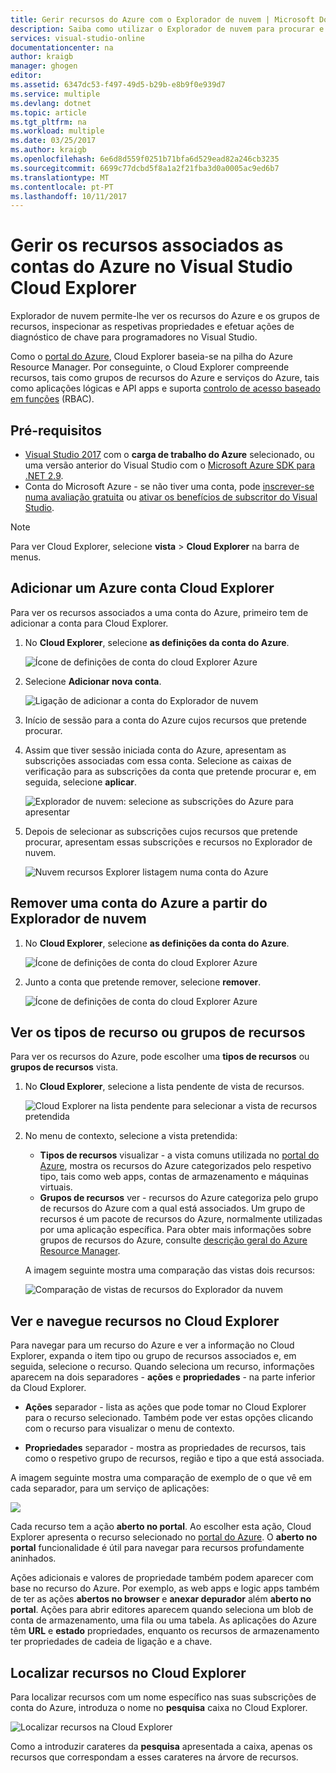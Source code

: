 ```yaml
---
title: Gerir recursos do Azure com o Explorador de nuvem | Microsoft Docs
description: Saiba como utilizar o Explorador de nuvem para procurar e gerir recursos do Azure no Visual Studio.
services: visual-studio-online
documentationcenter: na
author: kraigb
manager: ghogen
editor: 
ms.assetid: 6347dc53-f497-49d5-b29b-e8b9f0e939d7
ms.service: multiple
ms.devlang: dotnet
ms.topic: article
ms.tgt_pltfrm: na
ms.workload: multiple
ms.date: 03/25/2017
ms.author: kraigb
ms.openlocfilehash: 6e6d8d559f0251b71bfa6d529ead82a246cb3235
ms.sourcegitcommit: 6699c77dcbd5f8a1a2f21fba3d0a0005ac9ed6b7
ms.translationtype: MT
ms.contentlocale: pt-PT
ms.lasthandoff: 10/11/2017
---
```

# <a name="manage-the-resources-associated-with-your-azure-accounts-in-visual-studio-cloud-explorer"></a>Gerir os recursos associados as contas do Azure no Visual Studio Cloud Explorer
Explorador de nuvem permite-lhe ver os recursos do Azure e os grupos de recursos, inspecionar as respetivas propriedades e efetuar ações de diagnóstico de chave para programadores no Visual Studio. 

Como o [portal do Azure](http://go.microsoft.com/fwlink/p/?LinkID=525040), Cloud Explorer baseia-se na pilha do Azure Resource Manager. Por conseguinte, o Cloud Explorer compreende recursos, tais como grupos de recursos do Azure e serviços do Azure, tais como aplicações lógicas e API apps e suporta [controlo de acesso baseado em funções](active-directory/role-based-access-control-configure.md) (RBAC). 

## <a name="prerequisites"></a>Pré-requisitos
- [Visual Studio 2017](https://www.visualstudio.com/downloads/) com o **carga de trabalho do Azure** selecionado, ou uma versão anterior do Visual Studio com o [Microsoft Azure SDK para .NET 2.9](https://www.microsoft.com/en-us/download/details.aspx?id=51657).
- Conta do Microsoft Azure - se não tiver uma conta, pode [inscrever-se numa avaliação gratuita](http://go.microsoft.com/fwlink/?LinkId=623901) ou [ativar os benefícios de subscritor do Visual Studio](http://go.microsoft.com/fwlink/?LinkId=623901).

> [!NOTE]
> Para ver Cloud Explorer, selecione **vista** > **Cloud Explorer** na barra de menus.   
> 
> 

## <a name="add-an-azure-account-to-cloud-explorer"></a>Adicionar um Azure conta Cloud Explorer
Para ver os recursos associados a uma conta do Azure, primeiro tem de adicionar a conta para Cloud Explorer. 

1. No **Cloud Explorer**, selecione **as definições da conta do Azure**.

    ![Ícone de definições de conta do cloud Explorer Azure](media/vs-azure-tools-resources-managing-with-cloud-explorer/azure-account-settings.png)

1. Selecione **Adicionar nova conta**. 

    ![Ligação de adicionar a conta do Explorador de nuvem](media/vs-azure-tools-resources-managing-with-cloud-explorer/add-account-link.png)

1. Início de sessão para a conta do Azure cujos recursos que pretende procurar. 

1. Assim que tiver sessão iniciada conta do Azure, apresentam as subscrições associadas com essa conta. Selecione as caixas de verificação para as subscrições da conta que pretende procurar e, em seguida, selecione **aplicar**. 
 
    ![Explorador de nuvem: selecione as subscrições do Azure para apresentar](media/vs-azure-tools-resources-managing-with-cloud-explorer/select-subscriptions.png)

1. Depois de selecionar as subscrições cujos recursos que pretende procurar, apresentam essas subscrições e recursos no Explorador de nuvem.

    ![Nuvem recursos Explorer listagem numa conta do Azure](media/vs-azure-tools-resources-managing-with-cloud-explorer/resources-listed.png)

## <a name="remove-an-azure-account-from-cloud-explorer"></a>Remover uma conta do Azure a partir do Explorador de nuvem 

1. No **Cloud Explorer**, selecione **as definições da conta do Azure**.

    ![Ícone de definições de conta do cloud Explorer Azure](media/vs-azure-tools-resources-managing-with-cloud-explorer/azure-account-settings.png)

1. Junto a conta que pretende remover, selecione **remover**.

    ![Ícone de definições de conta do cloud Explorer Azure](media/vs-azure-tools-resources-managing-with-cloud-explorer/remove-account.png)

## <a name="view-resource-types-or-resource-groups"></a>Ver os tipos de recurso ou grupos de recursos
Para ver os recursos do Azure, pode escolher uma **tipos de recursos** ou **grupos de recursos** vista.

1. No **Cloud Explorer**, selecione a lista pendente de vista de recursos.

    ![Cloud Explorer na lista pendente para selecionar a vista de recursos pretendida](media/vs-azure-tools-resources-managing-with-cloud-explorer/resources-view-dropdown.png)

1. No menu de contexto, selecione a vista pretendida: 

    - **Tipos de recursos** visualizar - a vista comuns utilizada no [portal do Azure](http://go.microsoft.com/fwlink/p/?LinkID=525040), mostra os recursos do Azure categorizados pelo respetivo tipo, tais como web apps, contas de armazenamento e máquinas virtuais. 
    - **Grupos de recursos** ver - recursos do Azure categoriza pelo grupo de recursos do Azure com a qual está associados. Um grupo de recursos é um pacote de recursos do Azure, normalmente utilizadas por uma aplicação específica. Para obter mais informações sobre grupos de recursos do Azure, consulte [descrição geral do Azure Resource Manager](./azure-resource-manager/resource-group-overview.md).

    A imagem seguinte mostra uma comparação das vistas dois recursos:

    ![Comparação de vistas de recursos do Explorador da nuvem](media/vs-azure-tools-resources-managing-with-cloud-explorer/resource-views-comparison.png)

## <a name="view-and-navigate-resources-in-cloud-explorer"></a>Ver e navegue recursos no Cloud Explorer
Para navegar para um recurso do Azure e ver a informação no Cloud Explorer, expanda o item tipo ou grupo de recursos associados e, em seguida, selecione o recurso. Quando seleciona um recurso, informações aparecem na dois separadores - **ações** e **propriedades** - na parte inferior da Cloud Explorer. 

- **Ações** separador - lista as ações que pode tomar no Cloud Explorer para o recurso selecionado. Também pode ver estas opções clicando com o recurso para visualizar o menu de contexto.

- **Propriedades** separador - mostra as propriedades de recursos, tais como o respetivo grupo de recursos, região e tipo a que está associada.

A imagem seguinte mostra uma comparação de exemplo de o que vê em cada separador, para um serviço de aplicações:

![](./media/vs-azure-tools-resources-managing-with-cloud-explorer/actions-and-properties.png)

Cada recurso tem a ação **aberto no portal**. Ao escolher esta ação, Cloud Explorer apresenta o recurso selecionado no [portal do Azure](http://go.microsoft.com/fwlink/p/?LinkID=525040). O **aberto no portal** funcionalidade é útil para navegar para recursos profundamente aninhados.

Ações adicionais e valores de propriedade também podem aparecer com base no recurso do Azure. Por exemplo, as web apps e logic apps também de ter as ações **abertos no browser** e **anexar depurador** além **aberto no portal**. Ações para abrir editores aparecem quando seleciona um blob de conta de armazenamento, uma fila ou uma tabela. As aplicações do Azure têm **URL** e **estado** propriedades, enquanto os recursos de armazenamento ter propriedades de cadeia de ligação e a chave.

## <a name="find-resources-in-cloud-explorer"></a>Localizar recursos no Cloud Explorer
Para localizar recursos com um nome específico nas suas subscrições de conta do Azure, introduza o nome no **pesquisa** caixa no Cloud Explorer.

![Localizar recursos na Cloud Explorer](./media/vs-azure-tools-resources-managing-with-cloud-explorer/search-for-resources.png)

Como a introduzir carateres da **pesquisa** apresentada a caixa, apenas os recursos que correspondam a esses carateres na árvore de recursos.
